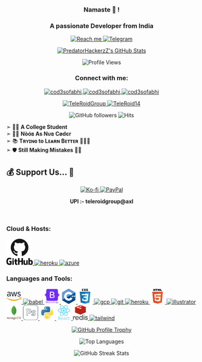 <h3 align="center">Namaste 🙏 !</h3>

<h3 align="center">A passionate Developer from India</h3>

<p align="center">
  <a href="https://github.com/PredatorHackerzZ">
    <img src="https://img.shields.io/badge/REACH-ME-@<COLOR>.svg" alt="Reach me">
  </a>
  <a href="https://tx.me/PredatorHacker">
    <img src="https://img.shields.io/badge/Pʀᴇᴅᴀᴛᴏʀ-30302f?style=flat&logo=telegram" alt="Telegram">
  </a>
</p>

<p align="center">
  <a href="https://github-readme-stats.vercel.app/api?username=PredatorHackerzZ&hide=prs&count_private=true&show_icons=true&theme=algolia">
    <img src="https://github-readme-stats.vercel.app/api?username=PredatorHackerzZ&hide=prs&count_private=true&show_icons=true&theme=algolia" alt="PredatorHackerzZ's GitHub Stats">
  </a>
</p>

<p align="center">
  <img src="https://komarev.com/ghpvc/?username=PredatorHackerzZ&label=Profile%20Views&color=0e75b6&style=flat" alt="Profile Views">
</p>

<h3 align="center">Connect with me:</h3>
<p align="center">
  <a href="https://twitter.com/cod3sofabhi" target="blank">
    <img align="center" src="https://seeklogo.com/images/T/twitter-x-logo-19D2657BAA-seeklogo.com.png?v=638258862870000000" alt="cod3sofabhi" height="50" width="60" />
  </a>
  <a href="https://instagram.com/cod3sofabhi" target="blank">
    <img align="center" src="https://cdn.iconscout.com/icon/free/png-256/free-instagram-1868978-1583142.png" alt="cod3sofabhi" height="50" width="60" />
  </a>
  <a href="https://telegram.me/PredatorHacker" target="blank">
    <img align="center" src="https://encrypted-tbn0.gstatic.com/images?q=tbn:ANd9GcRTKAE2op_kK1kSFn6jgPEeBIE7phPDgknJVxavcNRAFw&s" alt="cod3sofabhi" height="50" width="60" />
  </a>
</p>

<p align="center">
  <a href="https://tx.me/TeleRoidGroup">
    <img src="https://img.shields.io/badge/TeleGram-@TeleRoidGroup-RED.svg" alt="TeleRoidGroup">
  </a>
  <a href="https://tx.me/TeleRoid14">
    <img src="https://img.shields.io/badge/TeleGram-@TeleRoid14-RED.svg" alt="TeleRoid14">
  </a>
</p>

<p align="center">
  <img src="https://img.shields.io/github/followers/PredatorHackerzZ?style=social" alt="GitHub followers">
  <img src="https://hits.seeyoufarm.com/api/count/incr/badge.svg?url=https://github.com/PredatorHackerzZ/" alt="Hits">
</p>

➣ 👨‍💼 <b>A College Student</b>  
➣ 👨‍💻 <b>Nòóв As Nᴜʙ Cødєr</b>  
➣ 📚 <b>Tʀʏɪɴɢ to Lᴇᴀʀɴ Bᴇᴛᴛᴇʀ</b> 🚶🏻‍♂️  
➣ 🛡 <b>Still Making Mistakes</b> 🤷‍♂️

## 💰 Support Us... 💎

<p align="center">
  <a href="https://ko-fi.com/MrAbhi2k3">
    <img src="https://az743702.vo.msecnd.net/cdn/kofi3.png?v=0" alt="Ko-fi" height="50">
  </a>
  <a href="https://paypal.me/AbhishekKumarIN47">
    <img src="https://cdn.rawgit.com/twolfson/paypal-github-button/1.0.0/dist/button.svg" alt="PayPal" height="50">
  </a>
</p>

<p align="center">
  <b>
  UPI :- teleroidgroup@axl
</b>
</p>

<br/>

<h3 align="left">Cloud & Hosts:</h3>
<p align="left">
  <a href="https://github.com/" target="_blank">
    <img src="https://github.com/devicons/devicon/raw/master/icons/github/github-original-wordmark.svg" alt="github" width="70" height="70"/>
  </a>
  <a href="https://heroku.com" target="_blank">
    <img src="https://www.vectorlogo.zone/logos/heroku/heroku-icon.svg" alt="heroku" width="70" height="70"/>
  </a>
  <a href="https://aws.amazon.com/" target="_blank">
    <img src="https://github.com/PredatorHackerzZ/TG-FileStore/assets/77227205/dda25cba-2e1e-4ff2-930d-a08b29970e6c" alt="azure" width="70" height="70"/>
  </a>
</p>

<h3 align="left">Languages and Tools:</h3>
<p align="left">
  <a href="https://aws.amazon.com" target="_blank" rel="noreferrer">
    <img src="https://raw.githubusercontent.com/devicons/devicon/master/icons/amazonwebservices/amazonwebservices-original-wordmark.svg" alt="aws" width="40" height="40"/>
  </a>
  <a href="https://babeljs.io/" target="_blank" rel="noreferrer">
    <img src="https://www.vectorlogo.zone/logos/babeljs/babeljs-icon.svg" alt="babel" width="40" height="40"/>
  </a>
  <a href="https://getbootstrap.com" target="_blank" rel="noreferrer">
    <img src="https://raw.githubusercontent.com/devicons/devicon/master/icons/bootstrap/bootstrap-plain-wordmark.svg" alt="bootstrap" width="40" height="40"/>
  </a>
  <a href="https://www.w3schools.com/cpp/" target="_blank" rel="noreferrer">
    <img src="https://raw.githubusercontent.com/devicons/devicon/master/icons/cplusplus/cplusplus-original.svg" alt="cplusplus" width="40" height="40"/>
  </a>
  <a href="https://www.w3schools.com/css/" target="_blank" rel="noreferrer">
    <img src="https://raw.githubusercontent.com/devicons/devicon/master/icons/css3/css3-original-wordmark.svg" alt="css3" width="40" height="40"/>
  </a>
  <a href="https://cloud.google.com" target="_blank" rel="noreferrer">
    <img src="https://www.vectorlogo.zone/logos/google_cloud/google_cloud-icon.svg" alt="gcp" width="40" height="40"/>
  </a>
  <a href="https://git-scm.com/" target="_blank" rel="noreferrer">
    <img src="https://www.vectorlogo.zone/logos/git-scm/git-scm-icon.svg" alt="git" width="40" height="40"/>
  </a>
  <a href="https://heroku.com" target="_blank" rel="noreferrer">
    <img src="https://www.vectorlogo.zone/logos/heroku/heroku-icon.svg" alt="heroku" width="40" height="40"/>
  </a>
  <a href="https://www.w3.org/html/" target="_blank" rel="noreferrer">
    <img src="https://raw.githubusercontent.com/devicons/devicon/master/icons/html5/html5-original-wordmark.svg" alt="html5" width="40" height="40"/>
  </a>
  <a href="https://www.adobe.com/in/products/illustrator.html" target="_blank" rel="noreferrer">
    <img src="https://www.vectorlogo.zone/logos/adobe_illustrator/adobe_illustrator-icon.svg" alt="illustrator" width="40" height="40"/>
  </a>
  <a href="https://www.mongodb.com/" target="_blank" rel="noreferrer">
    <img src="https://raw.githubusercontent.com/devicons/devicon/master/icons/mongodb/mongodb-original-wordmark.svg" alt="mongodb" width="40" height="40"/>
  </a>
  <a href="https://www.photoshop.com/en" target="_blank" rel="noreferrer">
    <img src="https://raw.githubusercontent.com/devicons/devicon/master/icons/photoshop/photoshop-line.svg" alt="photoshop" width="40" height="40"/>
  </a>
  <a href="https://www.python.org" target="_blank" rel="noreferrer">
    <img src="https://raw.githubusercontent.com/devicons/devicon/master/icons/python/python-original.svg" alt="python" width="40" height="40"/>
  </a>
  <a href="https://reactjs.org/" target="_blank" rel="noreferrer">
    <img src="https://raw.githubusercontent.com/devicons/devicon/master/icons/react/react-original-wordmark.svg" alt="react" width="40" height="40"/>
  </a>
  <a href="https://redis.io" target="_blank" rel="noreferrer">
    <img src="https://raw.githubusercontent.com/devicons/devicon/master/icons/redis/redis-original-wordmark.svg" alt="redis" width="40" height="40"/>
  </a>
  <a href="https://tailwindcss.com/" target="_blank" rel="noreferrer">
    <img src="https://www.vectorlogo.zone/logos/tailwindcss/tailwindcss-icon.svg" alt="tailwind" width="40" height="40"/>
  </a>
</p>

<p align="center">
  <a href="https://github.com/ryo-ma/github-profile-trophy">
    <img src="https://github-profile-trophy.vercel.app/?username=predatorhackerzz" alt="GitHub Profile Trophy">
  </a>
</p>

<div align="center">
  <img src="https://github-readme-stats.vercel.app/api/top-langs/?username=PredatorHackerzZ&theme=github_dark&custom_title=ــــــــــــــــــہہـ٨ـہہـ٨ـﮩـــ&layout=compact&hide_border=false" alt="Top Languages">
</div>

<p align="center">
  <img src="https://github-readme-streak-stats.herokuapp.com/?user=predatorhackerzz&" alt="GitHub Streak Stats">
</p>

